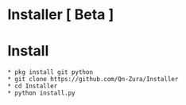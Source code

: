 # Installer [ Beta ]

# Install
```
* pkg install git python
* git clone https://github.com/Qn-Zura/Installer
* cd Installer
* python install.py
```
